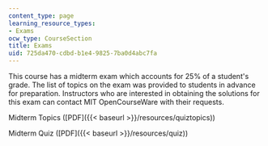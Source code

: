 ```yaml
---
content_type: page
learning_resource_types:
- Exams
ocw_type: CourseSection
title: Exams
uid: 725da470-cdbd-b1e4-9825-7ba0d4abc7fa
---
```


This course has a midterm exam which accounts for 25% of a student's grade. The list of topics on the exam was provided to students in advance for preparation. Instructors who are interested in obtaining the solutions for this exam can contact MIT OpenCourseWare with their requests.

Midterm Topics ([PDF]({{< baseurl >}}/resources/quiztopics))

Midterm Quiz ([PDF]({{< baseurl >}}/resources/quiz))